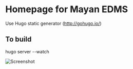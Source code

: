 Homepage for Mayan EDMS
=======================

Use Hugo static generator (http://gohugo.io/)

To build
--------
hugo server --watch

![Screenshot](https://gitlab.com/mayan-edms/website/raw/master/screenshot.jpg)
